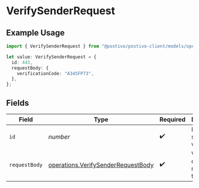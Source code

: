 # VerifySenderRequest

## Example Usage

```typescript
import { VerifySenderRequest } from "@postivo/postivo-client/models/operations";

let value: VerifySenderRequest = {
  id: 443,
  requestBody: {
    verificationCode: "A345FP73",
  },
};
```

## Fields

| Field                                                                                    | Type                                                                                     | Required                                                                                 | Description                                                                              | Example                                                                                  |
| ---------------------------------------------------------------------------------------- | ---------------------------------------------------------------------------------------- | ---------------------------------------------------------------------------------------- | ---------------------------------------------------------------------------------------- | ---------------------------------------------------------------------------------------- |
| `id`                                                                                     | *number*                                                                                 | :heavy_check_mark:                                                                       | ID of the sender to verify.                                                              | 443                                                                                      |
| `requestBody`                                                                            | [operations.VerifySenderRequestBody](../../models/operations/verifysenderrequestbody.md) | :heavy_check_mark:                                                                       | Verification code received in the letter.                                                |                                                                                          |
